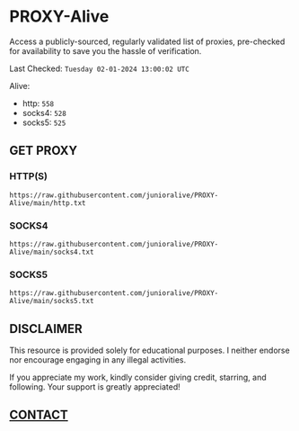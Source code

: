 # PROXY-Alive

Access a publicly-sourced, regularly validated list of proxies, pre-checked for availability to save you the hassle of verification.

Last Checked: `Tuesday 02-01-2024 13:00:02 UTC`

Alive:
- http: `558`
- socks4: `528`
- socks5: `525`

## GET PROXY

### HTTP(S)

```https://raw.githubusercontent.com/junioralive/PROXY-Alive/main/http.txt```

### SOCKS4

```https://raw.githubusercontent.com/junioralive/PROXY-Alive/main/socks4.txt```

### SOCKS5

```https://raw.githubusercontent.com/junioralive/PROXY-Alive/main/socks5.txt```

## DISCLAIMER

This resource is provided solely for educational purposes. I neither endorse nor encourage engaging in any illegal activities.

If you appreciate my work, kindly consider giving credit, starring, and following. Your support is greatly appreciated! 

## [CONTACT](https://t.me/TheJuniorAlive)
